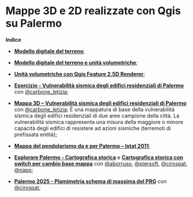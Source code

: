 # Mappe 3D e 2D realizzate con Qgis su Palermo





**Indice**

- [**Modello digitale del terreno**](https://gbvitrano.github.io/mappe2-3d/dem_palermo);

- [**Modello digitale del terreno e unità volumetriche**](https://gbvitrano.github.io/mappe2-3d/dem_volumetrie_pa);

- [**Unità volumetriche con Qgis Feature 2.5D Renderer**](https://gbvitrano.github.io/mappe2-3d/cs_pa_3d/);

- [**Esercizio - Vulnerabilità sismica degli edifici residenziali di Palermo**](https://gbvitrano.github.io/mappe2-3d/vuln-sismica-pa) con [@carbone_letizia](https://twitter.com/carbone_letizia);

- [**Mappa 3D – Vulnerabilità sismica degli edifici residenziali di Palermo**](https://gbvitrano.github.io/mappe2-3d/vuln_sismica-pa-3d/) con [@carbone_letizia](https://twitter.com/carbone_letizia);
È una mappatura di base della vulnerabilità sismica degli edifici residenziali di due aree campione della città.
La vulnerabilità sismica rappresenta una misura della maggiore o minore capacità degli edifici di resistere ad azioni sismiche (terremoti di prefissata entità);

- [**Mappa del pendolarismo da e per Palermo – Istat 2011**](https://gbvitrano.github.io/mappe2-3d/pendolarismo/);

- [**Esplorare Palermo - Cartografica storica**](https://gbvitrano.github.io/mappe2-3d/carto_storica) e [**Cartografica storica con switch per cambio base mappa**](https://gbvitrano.github.io/mappe2-3d/carto_storica/index_02.html) con [@aborruso](https://twitter.com/aborruso), [@piersoft](https://twitter.com/Piersoft), [@cirospat](https://twitter.com/cirospat), [@napo](https://twitter.com/napo);

- [**Palermo 2025 - Plamimetria schema di massima del PRG**](https://gbvitrano.github.io/mappe2-3d/prg_2025/prg_2015.html) con [@cirospat](https://twitter.com/cirospat);
